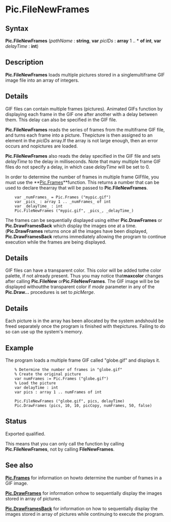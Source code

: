 
# Pic.FileNewFrames

## Syntax
**Pic.FileNewFrames** (_pathName_ : **string**, **var** _picIDs_ : **array** 1 .. * **of int**, **var** _delayTime_ : **int**)

## Description
**Pic.FileNewFrames** loads multiple pictures stored in a singlemultiframe GIF image file into an array of integers.

## Details
GIF files can contain multiple frames (pictures).  Animated GIFs function by displaying each frame in the GIF one after another with a delay between them.  This delay can also be specified in the GIF file.

**Pic.FileNewFrames** reads the series of frames from the multiframe GIF file, and turns each frame into a picture.  Thepicture is then assigned to an element in the _picIDs_ array.If the array is not large enough, then an error occurs and nopictures are loaded.

**Pic.FileNewFrames** also reads the delay specified in the GIF file and sets _delayTime_ to the delay in milliseconds.  Note that many multiple frame GIF files do not specify a delay, in which case _delayTime_ will be set to 0.

In order to determine the number of frames in multiple frame GIFfile, you must use the **[Pic.Frames](pic_frames.html)**function.  This returns a number that can be used to declare thearray that will be passed to **Pic.FileNewFrames**.

        var _numFrames_ = Pic.Frames ("mypic.gif")
        var _pics_ : array 1 .. _numFrames_ of int
        var _delayTime_ : int
        Pic.FileNewFrames ("mypic.gif", _pics_, _delayTime_)

The frames can be sequentially displayed using either **Pic.DrawFrames** or **Pic.DrawFramesBack** which display the images one at a time. (**Pic.DrawFrames** returns once all the images have been displayed, **Pic.DrawFramesBack** returns immediately allowing the program to continue execution while the frames are being displayed.


## Details
GIF files can have a transparent color.  This color will be added tothe color palette, if not already present.  Thus you may notice that**maxcolor** changes after calling **Pic.FileNew** or**Pic.FileNewFrames**.  The GIF image will be be displayed withoutthe transparent color if _mode_ parameter in any of the **Pic.Draw...** procedures is set to _picMerge_.


## Details
Each picture is in the array has been allocated by the system andshould be freed separately once the program is finished with thepictures.  Failing to do so can use up the system's memory.


## Example
The program loads a multiple frame GIF called "globe.gif" and displays it.

        % Determine the number of frames in "globe.gif"
        % Create the original picture
        var numFrames := Pic.Frames ("globe.gif")
        % Load the picture
        var delayTime : int
        var pics : array 1 .. numFrames of int

        Pic.FileNewFrames ("globe.gif", pics, delayTime)
        Pic.DrawFrames (pics, 10, 10, picCopy, numFrames, 50, false)
## Status
Exported qualified.

This means that you can only call the function by calling **Pic.FileNewFrames**, not by calling **FileNewFrames**.


## See also
**[Pic.Frames](pic_frames.html)** for information on howto determine the number of frames in a GIF image.

**[Pic.DrawFrames](pic_drawframes.html)** for information onhow to sequentially display the images stored in array of pictures.

**[Pic.DrawFramesBack](pic_drawframesback.html)** for information on how to sequentially display the images stored in array of pictures while continuing to execute the program.

                        
